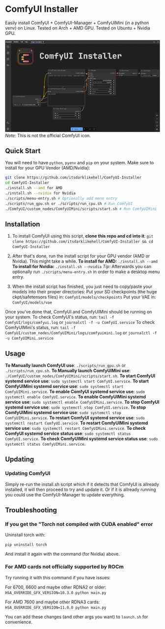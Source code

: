 # ComfyUI Installer

Easily install ComfyUI + ComfyUI-Manager + ComfyUIMini (in a python venv) on Linux.
Tested on Arch + AMD GPU.
Tested on Ubuntu + Nvidia GPU.

![ComfyUI Screenshot](graphics/comfyui_screenshot.png)
_Note:_ This is not the official ComfyUI icon.

## Quick Start

You will need to have `python`, `pyenv` and `pip` on your system.
Make sure to install for your GPU Vendor (AMD/Nvidia):

```sh
git clone https://github.com/itsdarklikehell/ComfyUI-Installer
cd ComfyUI-Installer
./install.sh --amd for AMD
./install.sh --nvidia for Nvidia
./scripts/menu-entry.sh # Optionally add menu entry
./scripts/run_gpu.sh or ./scripts/run_cpu.sh # Run ComfyUI
./ComfyUI/custom_nodes/ComfyUIMini/scripts/start.sh # Run ComfyUIMini
```

## Installation

1. To install ComfyUI using this script, **clone this repo and cd into it**:
   `git clone https://github.com/itsdarklikehell/ComfyUI-Installer && cd ComfyUI-Installer`

2. After that's done, run the install script for your GPU vendor (AMD or Nvidia). This might take a while.
   **To install for AMD:** `./install.sh --amd`
   **To install for Nvidia:** `./install.sh --nvidia`
   _Tip:_ Afterwards you can optionally run `./scripts/menu-entry.sh` in order to make a desktop menu entry.

3. When the install script has finished, you just need to copy/paste your models into their proper directories:
   Put your SD checkpoints (the huge ckpt/safetensors files) in: `ComfyUI/models/checkpoints`
   Put your VAE in: `ComfyUI/models/vae`

Once you've done that, ComfyUI and ComfyUIMini should be running on your system.
To check ComfyUI's status, run: `tail -f ComfyUI/logs/comfyui.log` or `journalctl -f -u ComfyUI.service`
To check ComfyUIMini's status, run: `tail -f ComfyUI/custom_nodes/ComfyUIMini/logs/comfyuimini.log` or `journalctl -f -u ComfyUIMini.service`

## Usage

**To Manually launch ComfyUI use**: `./scripts/run_gpu.sh` or `./scripts/run_cpu.sh`.
**To Manually launch ComfyUIMini use**: `./ComfyUI/custom_nodes/ComfyUIMini/scripts/start.sh`.
**To start ComfyUI systemd service use**: `sudo systemctl start ComfyUI.service`.
**To start ComfyUIMini systemd service use**: `sudo systemctl start ComfyUIMini.service`.
**To enable ComfyUI systemd service use**: `sudo systemctl enable ComfyUI.service`.
**To enable ComfyUIMini systemd service use**: `sudo systemctl enable ComfyUIMini.service`.
**To stop ComfyUI systemd service use**: `sudo systemctl stop ComfyUI.service`.
**To stop ComfyUIMini systemd service use**: `sudo systemctl stop ComfyUIMini.service`.
**To restart ComfyUI systemd service use**: `sudo systemctl restart ComfyUI.service`.
**To restart ComfyUIMini systemd service use**: `sudo systemctl restart ComfyUIMini.service`.
**To check ComfyUI systemd service status use**: `sudo systemctl status ComfyUI.service`.
**To check ComfyUIMini systemd service status use**: `sudo systemctl status ComfyUIMini.service`.

## Updating

### Updating ComfyUI
Simply re-run the install.sh script which if it detects that ComfyUI is allready installed, it will then proceed to try and update it. Or if it is allready running you could use the ComfyUI-Manager to update everything.

## Troubleshooting

### If you get the "Torch not compiled with CUDA enabled" error

Uninstall torch with:

`pip uninstall torch`

And install it again with the command (for Nvidia) above.

### For AMD cards not officially supported by ROCm

Try running it with this command if you have issues:

For 6700, 6600 and maybe other RDNA2 or older: `HSA_OVERRIDE_GFX_VERSION=10.3.0 python main.py`

For AMD 7600 and maybe other RDNA3 cards: `HSA_OVERRIDE_GFX_VERSION=11.0.0 python main.py`

You can add these changes (and other args you want) to `launch.sh` for convenience.
